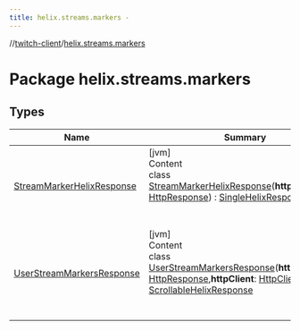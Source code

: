```yaml
---
title: helix.streams.markers -
---
```

//[twitch-client](../index.md)/[helix.streams.markers](index.md)



# Package helix.streams.markers  


## Types  
  
|  Name|  Summary| 
|---|---|
| [StreamMarkerHelixResponse](-stream-marker-helix-response/index.md)| [jvm]  <br>Content  <br>class [StreamMarkerHelixResponse](-stream-marker-helix-response/index.md)(**httpResponse**: [HttpResponse]()) : [SingleHelixResponse](../helix.http.model/-single-helix-response/index.md)  <br><br><br>
| [UserStreamMarkersResponse](-user-stream-markers-response/index.md)| [jvm]  <br>Content  <br>class [UserStreamMarkersResponse](-user-stream-markers-response/index.md)(**httpResponse**: [HttpResponse](),**httpClient**: [HttpClient]()) : [ScrollableHelixResponse](../helix.http.model/-scrollable-helix-response/index.md)  <br><br><br>

